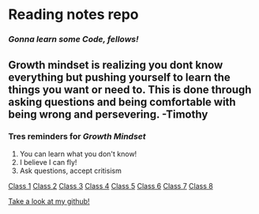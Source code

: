 # **Reading notes repo**

### *Gonna learn some Code, fellows!*

## Growth mindset is realizing you dont know everything but pushing yourself to learn the things you want or need to. This is done through asking questions and being comfortable with being wrong and persevering. -Timothy


### Tres reminders for *Growth Mindset*

1. You can learn what you don't know!
2. I believe I can fly!
3. Ask questions, accept critisism

[Class 1](./class1.md)
[Class 2](./class2.md)
[Class 3](./class3.md)
[Class 4](./class4.md)
[Class 5](./class5.md)
[Class 6](./class6.md)
[Class 7](./class7.md)
[Class 8](./class8.md)

[Take a look at my github!](https://github.com/Timothy-Adams)


